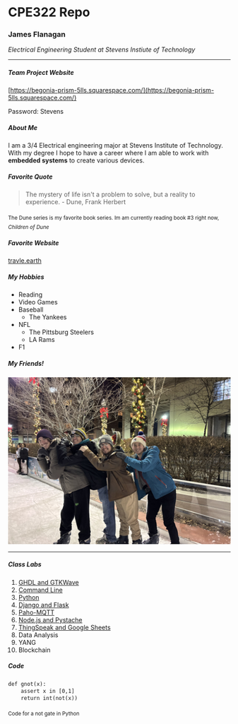 # CPE322 Repo
### James Flanagan
_Electrical Engineering Student at Stevens Instiute of Technology_

---

##### Team Project Website 

[https://begonia-prism-5lls.squarespace.com/](https://begonia-prism-5lls.squarespace.com/)

Password: Stevens


##### About Me

I am a 3/4 Electrical engineering major at Stevens Institute of Technology. With my degree I hope to have a career where I am able to work with **embedded systems** to create various devices.

##### Favorite Quote

> The mystery of life isn't a problem to solve, but a reality to experience. - Dune, Frank Herbert

<sub> The Dune series is my favorite book series. Im am currently reading book #3 right now, _Children of Dune_ </sub>



##### Favorite Website

[travle.earth](https://travle.earth/)

##### My Hobbies
- Reading
- Video Games
- Baseball
  - The Yankees
- NFL
  - The Pittsburg Steelers
  - LA Rams
- F1

##### My Friends!
![Picture of Me with my friends](./assets/readme/friends.jpg)

---

##### Class Labs
1. [GHDL and GTKWave](https://github.com/Jflanag1stevens/CPE322/tree/main/Lab1)
2. [Command Line](https://github.com/Jflanag1stevens/CPE322/tree/main/Lab2)
3. [Python](https://github.com/Jflanag1stevens/CPE322/tree/main/Lab3)
4. [Django and Flask](https://github.com/Jflanag1stevens/CPE322/tree/main/Lab4)
5. [Paho-MQTT](https://github.com/Jflanag1stevens/CPE322/tree/main/Lab5)
6. [Node.js and Pystache](https://github.com/Jflanag1stevens/CPE322/tree/main/Lab6)
7. [ThingSpeak and Google Sheets](https://github.com/Jflanag1stevens/CPE322/tree/main/Lab7)
8. Data Analysis
9. YANG
10. Blockchain


##### Code

```
def gnot(x):
    assert x in [0,1]
    return int(not(x))
```
<sub> Code for a not gate in Python </sub>


